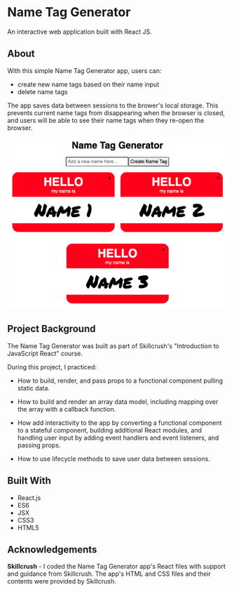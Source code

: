 # Name Tag Generator
An interactive web application built with React JS.

## About
With this simple Name Tag Generator app, users can:

- create new name tags based on their name input
- delete name tags

The app saves data between sessions to the brower's local storage. This prevents current name tags from disappearing when the browser is closed, and users will be able to see their name tags when they re-open the browser.  

![Name Tag Generator app](img/name-tag-generator-screenShot.png)

## Project Background
The Name Tag Generator was built as part of Skillcrush's "Introduction to JavaScript React" course. 

During this project, I practiced: 

- How to build, render, and pass props to a functional component pulling static data. 

- How to build and render an array data model, including mapping over the array with a callback function.  

- How add interactivity to the app by converting a functional component to a stateful component, building additional React modules, and handling user input by adding event handlers and event listeners, and passing props. 

-  How to use lifecycle methods to save user data between sessions. 

## Built With 
- React.js
- ES6 
- JSX
- CSS3
- HTML5

## Acknowledgements

**Skillcrush** - I coded the Name Tag Generator app's React files with support and guidance from Skillcrush. The app's HTML and CSS files and their contents were provided by Skillcrush.  